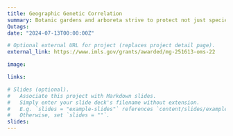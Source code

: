 ```yaml
---
title: Geographic Genetic Correlation 
summary: Botanic gardens and arboreta strive to protect not just species diversity, but the genetic diversity within those species. In order for genetic diversity to be conserved _ex situ_, wild individuals need to be sampled and genotyped fairly intensely, which can be time-consuming and expensive. This project seeks to understand how well a strong geographic representation of a species is predictive of a thorough genetic representation. This project builds off of [gap analysis approaches](https://mortonarb.org/plant-and-protect/global-tree-conservation/gap-analysis-materials/) used to assess how _ex situ_ conservation can be improved.
Qutags:
date: "2024-07-13T00:00:00Z"

# Optional external URL for project (replaces project detail page).
external_link: https://www.imls.gov/grants/awarded/mg-251613-oms-22

image:

links:

# Slides (optional).
#   Associate this project with Markdown slides.
#   Simply enter your slide deck's filename without extension.
#   E.g. `slides = "example-slides"` references `content/slides/example-slides.md`.
#   Otherwise, set `slides = ""`.
slides: 
---
```


